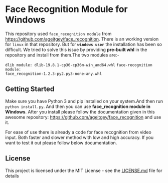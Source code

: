 # Face Recognition Module for Windows
This repository used `face_recognition module` from 
https://github.com/ageitgey/face_recognition. There is an working version
for `linux` in that repository. But for <b>`windows user`</b> the 
installation has been so difficult. We tried to solve this issue 
by providing **pre-built whl** in the repository and install from them.The two modules are:-

<code>dlib module: dlib-19.8.1-cp36-cp36m-win_amd64.whl</code>
<code>face-recognition module: face_recognition-1.2.3-py2.py3-none-any.whl </code>

## Getting Started

Make sure you have Python 3 and pip installed on your system.And then
run
<code>python install.py</code>. And then you can use **face_recognition
module in Windows**. After you install please follow the documentation
given in this awesome repository: https://github.com/ageitgey/face_recognition and use it.

For ease of use there is already a code for face recognition from video input.
Both faster and slower method with low and high accuracy. If you want to test it
out please follow below documentation.

## 


## License

This project is licensed under the MIT License - see the [LICENSE.md](LICENSE.md) file for details

